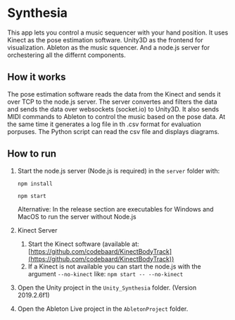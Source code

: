 # Synthesia

This app lets you control a music sequencer with your hand position.
It uses Kinect as the pose estimation software.
Unity3D as the frontend for visualization.
Ableton as the music squencer.
And a node.js server for orchestering all the differnt components.

## How it works

The pose estimation software reads the data from the Kinect and sends it over TCP to the node.js server.
The server convertes and filters the data and sends the data over websockets (socket.io) to Unity3D.
It also sends MIDI commands to Ableton to control the music based on the pose data.
At the same time it generates a log file in th .csv format for evaluation porpuses.
The Python script can read the csv file and displays diagrams.

## How to run
1. Start the node.js server (Node.js is required) in the `server` folder with:

    `npm install`

    `npm start`

    Alternative: In the release section are executables for Windows and MacOS to run the server without Node.js

2. Kinect Server
    1. Start the Kinect software (available at: [https://github.com/codebaard/KinectBodyTrack](https://github.com/codebaard/KinectBodyTrack))
    2. If a Kinect is not available you can start the node.js with the argument `--no-kinect` like: `npm start -- --no-kinect`

3. Open the Unity project in the `Unity_Synthesia` folder. (Version 2019.2.6f1)

4. Open the Ableton Live project in the `AbletonProject` folder.

